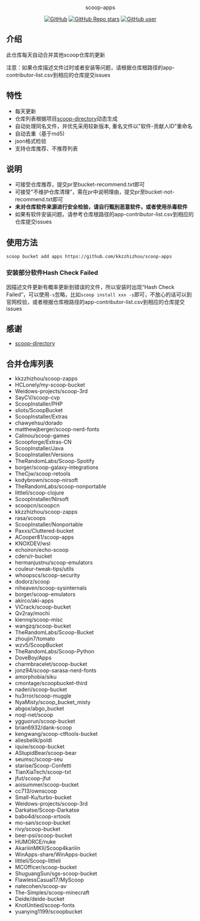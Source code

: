 <p align="center">
  scoop-apps
</p>
<p align="center">
  <a href="https://github.com/kkzzhizhou/scoop-apps"><img alt="GitHub" src="https://img.shields.io/badge/Readme--Style-standard--repository-brightgreen?style=flat-square&color=f83500"/></a>
  <a href="https://github.com/kkzzhizhou/scoop-apps"><img alt="GitHub Repo stars" src="https://img.shields.io/github/stars/kkzzhizhou/scoop-apps?style=flat-square"/></a>
  <a href="https://github.com/kkzzhizhou"><img alt="GitHub user" src="https://img.shields.io/badge/author-kkzzhizhou-brightgreen?style=flat-square"/></a>
</p>


## 介绍

此仓库每天自动合并其他scoop仓库的更新

注意：如果仓库描述文件过时或者安装等问题，请根据仓库根路径的app-contributor-list.csv到相应的仓库提交issues

## 特性

- 每天更新
- 仓库列表根据项目[scoop-directory](https://github.com/rasa/scoop-directory)动态生成
- 自动处理同名文件，并优先采用较新版本, 重名文件以"软件-贡献人ID"重命名
- 自动去重（基于md5)
- json格式检验
- 支持仓库推荐、不推荐列表

## 说明

- 可接受仓库推荐，提交pr至bucket-recommend.txt即可
- 可接受"不维护仓库清理”，需在pr中说明理由，提交pr至bucket-not-recommend.txt即可
- **未对仓库软件来源进行安全检验，请自行甄别恶意软件，或者使用杀毒软件**
- 如果有软件安装问题，请参考仓库根路径的app-contributor-list.csv到相应的仓库提交issues

## 使用方法

```
scoop bucket add apps https://github.com/kkzzhizhou/scoop-apps
```

### 安装部分软件Hash Check Failed



因描述文件更新有概率更新到错误的文件，所以安装时出现“Hash Check Failed”，可以使用`-s`忽略，比如`scoop install xxx -s`即可，不放心的话可以到官网校验，或者根据仓库根路径的app-contributor-list.csv到相应的仓库提交issues

## 感谢

- [scoop-directory](https://github.com/rasa/scoop-directory)

## 合并仓库列表

- kkzzhizhou/scoop-zapps
- HCLonely/my-scoop-bucket
- Weidows-projects/scoop-3rd
- SayCV/scoop-cvp
- ScoopInstaller/PHP
- sliots/ScoopBucket
- ScoopInstaller/Extras
- chawyehsu/dorado
- matthewjberger/scoop-nerd-fonts
- Calinou/scoop-games
- Scoopforge/Extras-CN
- ScoopInstaller/Java
- ScoopInstaller/Versions
- TheRandomLabs/Scoop-Spotify
- borger/scoop-galaxy-integrations
- TheCjw/scoop-retools
- kodybrown/scoop-nirsoft
- TheRandomLabs/scoop-nonportable
- littleli/scoop-clojure
- ScoopInstaller/Nirsoft
- scoopcn/scoopcn
- kkzzhizhou/scoop-zapps
- rasa/scoops
- ScoopInstaller/Nonportable
- Paxxs/Cluttered-bucket
- ACooper81/scoop-apps
- KNOXDEV/wsl
- echoiron/echo-scoop
- cderv/r-bucket
- hermanjustnu/scoop-emulators
- couleur-tweak-tips/utils
- whoopscs/scoop-security
- dodorz/scoop
- niheaven/scoop-sysinternals
- borger/scoop-emulators
- akirco/aki-apps
- ViCrack/scoop-bucket
- Qv2ray/mochi
- kiennq/scoop-misc
- wangzq/scoop-bucket
- TheRandomLabs/Scoop-Bucket
- zhoujin7/tomato
- wzv5/ScoopBucket
- TheRandomLabs/Scoop-Python
- DoveBoy/Apps
- charmbracelet/scoop-bucket
- jonz94/scoop-sarasa-nerd-fonts
- amorphobia/siku
- cmontage/scoopbucket-third
- naderi/scoop-bucket
- hu3rror/scoop-muggle
- NyaMisty/scoop_bucket_misty
- abgox/abgo_bucket
- noql-net/scoop
- ygguorun/scoop-bucket
- brian6932/dank-scoop
- kengwang/scoop-ctftools-bucket
- aliesbelik/poldi
- iquiw/scoop-bucket
- AStupidBear/scoop-bear
- seumsc/scoop-seu
- starise/Scoop-Confetti
- TianXiaTech/scoop-txt
- jfut/scoop-jfut
- aoisummer/scoop-bucket
- cc713/ownscoop
- Small-Ku/turbo-bucket
- Weidows-projects/scoop-3rd
- Darkatse/Scoop-Darkatse
- babo4d/scoop-xrtools
- mo-san/scoop-bucket
- rivy/scoop-bucket
- beer-psi/scoop-bucket
- HUMORCE/nuke
- AkariiinMKII/Scoop4kariiin
- WinApps-share/WinApps-bucket
- littleli/Scoop-littleli
- MCOfficer/scoop-bucket
- ShuguangSun/sgs-scoop-bucket
- FlawlessCasual17/MyScoop
- natecohen/scoop-av
- The-Simples/scoop-minecraft
- Deide/deide-bucket
- KnotUntied/scoop-fonts
- yuanying1199/scoopbucket
